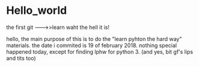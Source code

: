 # Hello_world
the first git --->>learn waht the hell it is!


hello, the main purpose of this is to do the "learn pyhton the hard way" materials.
the date i commited is 19 of february 2018. nothing special happened today, except for finding lphw for python 3. 
(and yes, bit gf's lips and tits too)
